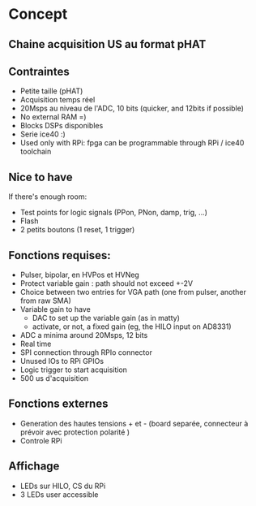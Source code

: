 # Concept

## Chaine acquisition US au format pHAT

## Contraintes

* Petite taille (pHAT)
* Acquisition temps réel
* 20Msps au niveau de l'ADC, 10 bits (quicker, and 12bits if possible)
* No external RAM =)
* Blocks DSPs disponibles
* Serie ice40 :) 
* Used only with RPi: fpga can be programmable through RPi / ice40 toolchain

## Nice to have

If there's enough room:
* Test points for logic signals (PPon, PNon, damp, trig, ...)
* Flash
* 2 petits boutons (1 reset, 1 trigger)

## Fonctions requises:

- Pulser, bipolar, en HVPos et HVNeg
- Protect variable gain : path should not exceed +-2V
- Choice between two entries for VGA path (one from pulser, another from raw SMA)
- Variable gain to have
  - DAC to set up the variable gain (as in matty)
  - activate, or not, a fixed gain (eg, the HILO input on AD8331)
- ADC a minima around 20Msps, 12 bits
- Real time
- SPI connection through RPIo connector
- Unused IOs to RPi GPIOs
- Logic trigger to start acquisition
- 500 us d'acquisition

## Fonctions externes

- Generation des hautes tensions + et - (board separée, connecteur à prévoir avec protection polarité )
- Controle RPi 

## Affichage

- LEDs sur HILO, CS du RPi
- 3 LEDs user accessible
